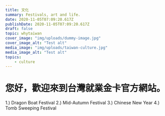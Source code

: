 ```yaml
---
title: 文化
summary: Festivals, art and life.
date: 2020-11-05T07:09:20.617Z
publishDate: 2020-11-05T07:09:20.617Z
draft: false
topic: whytaiwan
cover_image: "img/uploads/dummy-image.jpg"
cover_image_alt: "Test alt"
media_image: "img/uploads/taiwan-culture.jpg"
media_image_alt: "Test alt"
topics:
    - culture
---
```


# 您好，歡迎來到台灣就業金卡官方網站。

1.) Dragon Boat Festival
2.) Mid-Autumn Festival
3.) Chinese New Year
4.) Tomb Sweeping Festival
